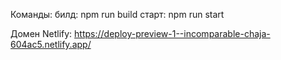 Команды:
билд: npm run build
старт: npm run start

Домен Netlify: https://deploy-preview-1--incomparable-chaja-604ac5.netlify.app/

